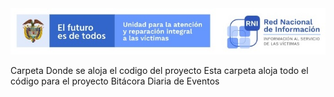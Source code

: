 <img src="/App/UnidadSrni.jpg" alt="Subdirección Red Nacional de Informacion"/>

Carpeta Donde se aloja el codigo del proyecto
Esta carpeta aloja todo el código para el proyecto Bitácora Diaria de Eventos

